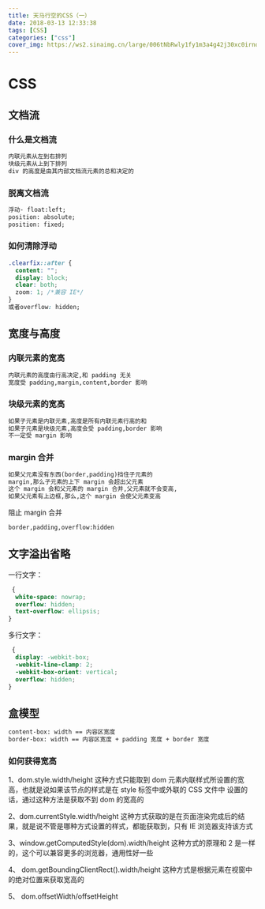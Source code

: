 ```yaml
---
title: 天马行空的CSS（一）
date: 2018-03-13 12:33:38
tags: [CSS]
categories: ["css"]
cover_img: https://ws2.sinaimg.cn/large/006tNbRwly1fy1m3a4g42j30xc0irnob.jpg
---
```


# CSS

## 文档流

### 什么是文档流

```html
内联元素从左到右排列
块级元素从上到下排列
div 的高度是由其内部文档流元素的总和决定的
```

### 脱离文档流

```html
浮动- float:left;
position: absolute;
position: fixed;
```

<!--more-->

### 如何清除浮动

```css
.clearfix::after {
  content: "";
  display: block;
  clear: both;
  zoom: 1; /*兼容 IE*/
}
或者overflow: hidden;
```

## 宽度与高度

### 内联元素的宽高

```html
内联元素的高度由行高决定,和 padding 无关
宽度受 padding,margin,content,border 影响
```

### 块级元素的宽高

```html
如果子元素是内联元素,高度是所有内联元素行高的和
如果子元素是块级元素,高度会受 padding,border 影响
不一定受 margin 影响
```

### margin 合并

```html
如果父元素没有东西(border,padding)挡住子元素的
margin,那么子元素的上下 margin 会超出父元素
这个 margin 会和父元素的 margin 合并,父元素就不会变高,
如果父元素有上边框,那么,这个 margin 会使父元素变高
```

阻止 margin 合并

```html
border,padding,overflow:hidden
```

## 文字溢出省略

一行文字：

```css
 {
  white-space: nowrap;
  overflow: hidden;
  text-overflow: ellipsis;
}
```

多行文字：

```css
 {
  display: -webkit-box;
  -webkit-line-clamp: 2;
  -webkit-box-orient: vertical;
  overflow: hidden;
}
```

## 盒模型

```html
content-box: width == 内容区宽度
border-box: width == 内容区宽度 + padding 宽度 + border 宽度
```

### 如何获得宽高

1、dom.style.width/height
这种方式只能取到 dom 元素内联样式所设置的宽高，也就是说如果该节点的样式是在 style 标签中或外联的 CSS 文件中 设置的话，通过这种方法是获取不到 dom 的宽高的

2、dom.currentStyle.width/height
这种方式获取的是在页面渲染完成后的结果，就是说不管是哪种方式设置的样式，都能获取到，只有 IE 浏览器支持该方式

3、window.getComputedStyle(dom).width/height
这种方式的原理和 2 是一样的，这个可以兼容更多的浏览器，通用性好一些

4、 dom.getBoundingClientRect().width/height
这种方式是根据元素在视窗中的绝对位置来获取宽高的

5、 dom.offsetWidth/offsetHeight
